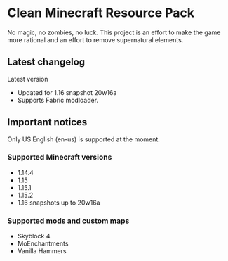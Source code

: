 # Clean Minecraft Resource Pack

No magic, no zombies, no luck.
This project is an effort to make the game more rational and an effort to remove supernatural elements.

## Latest changelog

Latest version

- Updated for 1.16 snapshot 20w16a
- Supports Fabric modloader.

## Important notices

Only US English (en-us) is supported at the moment.

### Supported Minecraft versions

- 1.14.4
- 1.15
- 1.15.1
- 1.15.2
- 1.16 snapshots up to 20w16a

### Supported mods and custom maps

- Skyblock 4
- MoEnchantments
- Vanilla Hammers

